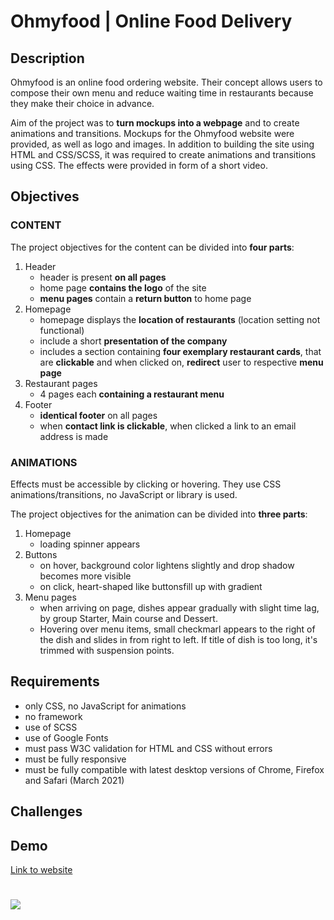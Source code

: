 # Ohmyfood | Online Food Delivery

## Description

Ohmyfood is an online food ordering website. Their concept allows users to compose their
own menu and reduce waiting time in restaurants because they make their choice in
advance.

Aim of the project was to **turn mockups into a webpage** and to create animations and transitions. Mockups for the Ohmyfood website were provided, as well as logo and images. In addition to building the site using HTML and CSS/SCSS, it was required to create animations and transitions using CSS. The effects were provided in form of a short video.

## Objectives

### CONTENT

The project objectives for the content can be divided into **four parts**:

1. Header
   - header is present **on all pages**
   - home page **contains the logo** of the site
   - **menu pages** contain a **return button** to home page
1. Homepage
   - homepage displays the **location of restaurants** (location setting not functional)
   - include a short **presentation of the company**
   - includes a section containing **four exemplary restaurant cards**, that are **clickable** and when clicked on, **redirect** user to respective **menu page**
1. Restaurant pages
   - 4 pages each **containing a restaurant menu**
1. Footer
   - **identical footer** on all pages
   - when **contact link is clickable**, when clicked a link to an email address is made

### ANIMATIONS

Effects must be accessible by clicking or hovering. They use CSS animations/transitions, no JavaScript or library is used.

The project objectives for the animation can be divided into **three parts**:

1. Homepage
   - loading spinner appears
1. Buttons
   - on hover, background color lightens slightly and drop shadow becomes more visible
   - on click, heart-shaped like buttonsfill up with gradient
1. Menu pages
   - when arriving on page, dishes appear gradually with slight time lag, by group Starter, Main course and Dessert.
   - Hovering over menu items, small checkmarl appears to the right of the dish and slides in from right to left. If title of dish is too long, it's trimmed with suspension points.

## Requirements

- only CSS, no JavaScript for animations
- no framework
- use of SCSS
- use of Google Fonts
- must pass W3C validation for HTML and CSS without errors
- must be fully responsive
- must be fully compatible with latest desktop versions of Chrome, Firefox and Safari (March 2021)

## Challenges

## Demo

[Link to website](https://christinebogdan.github.io/p2_OnlineFoodDeliveryWebsite/)

# <img src="./Screenshots/desktop_1.png">
